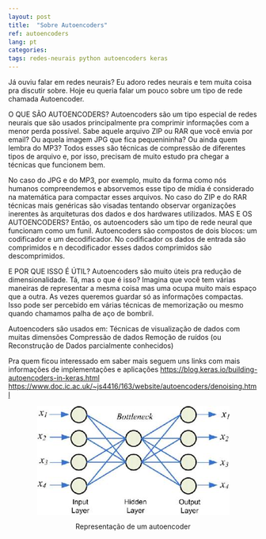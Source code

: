 ```yaml
---
layout: post
title:  "Sobre Autoencoders"
ref: autoencoders
lang: pt
categories: 
tags: redes-neurais python autoencoders keras
---
```


Já ouviu falar em redes neurais? Eu adoro redes neurais e tem muita coisa pra discutir sobre. Hoje eu queria falar um pouco sobre um tipo de rede chamada Autoencoder.

O QUE SÃO AUTOENCODERS?
Autoencoders são um tipo especial de redes neurais que são usados principalmente pra comprimir informações com a menor perda possível. Sabe aquele arquivo ZIP ou RAR que você envia por email? Ou aquela imagem JPG que fica pequenininha? Ou ainda quem lembra do MP3? Todos esses são técnicas de compressão de diferentes tipos de arquivo e, por isso, precisam de muito estudo pra chegar a técnicas que funcionem bem.

No caso do JPG e do MP3, por exemplo, muito da forma como nós humanos compreendemos e absorvemos esse tipo de mídia é considerado na matemática para compactar esses arquivos. No caso do ZIP e do RAR técnicas mais genéricas são visadas tentando observar organizações inerentes às arquiteturas dos dados e dos hardwares utilizados.
MAS E OS AUTOENCODERS?
Então, os autoencoders são um tipo de rede neural que funcionam como um funil. Autoencoders são compostos de dois blocos: um codificador e um decodificador. No codificador os dados de entrada são comprimidos e n decodificador esses dados comprimidos são descomprimidos.

E POR QUE ISSO É ÚTIL?
Autoencoders são muito úteis pra redução de dimensionalidade. Tá, mas o que é isso? Imagina que você tem várias maneiras de representar a mesma coisa mas uma ocupa muito mais espaço que a outra. As vezes queremos guardar só as informações compactas. Isso pode ser percebido em várias técnicas de memorização ou mesmo quando chamamos palha de aço de bombril. 

Autoencoders são usados em:
Técnicas de visualização de dados com muitas dimensões
Compressão de dados
Remoção de ruídos (ou Reconstrução de Dados parcialmente conhecidos)

Pra quem ficou interessado em saber mais seguem uns links com mais informações de implementações e aplicações
<https://blog.keras.io/building-autoencoders-in-keras.html>
<https://www.doc.ic.ac.uk/~js4416/163/website/autoencoders/denoising.html>

<figure>
	<p align="center"><img src="/assets/autoencoders.jpg" title="Representação de um autoencoder" alt="Representação de um autoencoder" align="center"></p>
	<p align="center"><figcaption align="center">Representação de um autoencoder</figcaption></p>
</figure>
